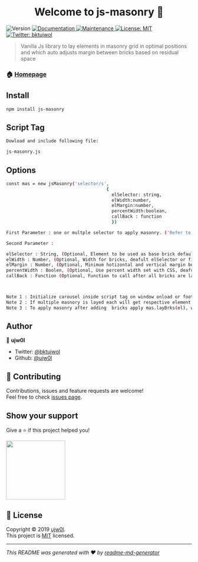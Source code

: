 <h1 align="center">Welcome to js-masonry 👋</h1>
<p>
  <img alt="Version" src="https://img.shields.io/badge/version-1.0.3-blue.svg?cacheSeconds=2592000" />
  <a href="https://github.com/ujw0l/js-masonry#readme" target="_blank">
    <img alt="Documentation" src="https://img.shields.io/badge/documentation-yes-brightgreen.svg" />
  </a>
  <a href="https://github.com/ujw0l/js-masonry/graphs/commit-activity" target="_blank">
    <img alt="Maintenance" src="https://img.shields.io/badge/Maintained%3F-yes-green.svg" />
  </a>
  <a href="https://github.com/ujw0l/js-masonry/blob/master/LICENSE" target="_blank">
    <img alt="License: MIT" src="https://img.shields.io/badge/License-MIT-yellow.svg" />
  </a>
  <a href="https://twitter.com/BastakotiUjwol" target="_blank">
    <img alt="Twitter: bktujwol" src="https://img.shields.io/twitter/follow/BastakotiUjwol.svg?style=social" />
  </a>
</p>

> Vanilla Js library to  lay elements in masonry grid in optimal positions and which auto adjusts margin between bricks based on residual space

### 🏠 [Homepage](https://ujw0l.github.io/js-masonry)

## Install

```sh
npm install js-masonry
```

## Script Tag

```sh
Dowload and include following file:

js-masonry.js 
```

## Options

```sh
const mas = new jsMasonry('selector/s',
                                      { 
                                        elSelector: string, 
                                        elWidth:number, 
                                        elMargin:number, 
                                        percentWidth:boolean, 
                                        callBack : function
                                        })

First Parameter : one or multple selector to apply masonry. ('Refer to querySelectorAll')

Second Parameter :

elSelector : String, (Optional, Element to be used as base brick default first element)
elWidth : Number, (Optional, Width for bricks, deafult elSelector or first element width )
elMargin : Number, (Optional, Minimum hotizontal and vertical margin between bricks)
percentWidth : Boolen, (Optional, Use percent width set with CSS, deafult:true, Note: do not use elSelector)
callBack : Function (Optional, Function to call after all bricks are lay which get selected element object as parameter1)



Note 1 : Initialize carousel inside script tag on window onload or footer.
Note 2 : If multiple masnory is layed each will get respective element object as callback parameter.
Note 3 : To apply masonry after adding  bricks apply mas.layBrks(el), where el is object (see querySelector)

```
## Author

👤 **ujw0l**

* Twitter: [@bktujwol](https://twitter.com/BastakotiUjwol)
* Github: [@ujw0l](https://github.com/ujw0l)

## 🤝 Contributing

Contributions, issues and feature requests are welcome!<br />Feel free to check [issues page](https://github.com/ujw0l/js-masonry/issues).

## Show your support

Give a ⭐️ if this project helped you!

<a href="https://www.patreon.com/ujw0l">
  <img src="https://c5.patreon.com/external/logo/become_a_patron_button@2x.png" width="160">
</a>

## 📝 License

Copyright © 2019 [ujw0l](https://github.com/ujw0l).<br />
This project is [MIT](https://github.com/ujw0l/js-masonry/blob/master/LICENSE) licensed.

***
_This README was generated with ❤️ by [readme-md-generator](https://github.com/kefranabg/readme-md-generator)_
